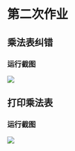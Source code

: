 # 第二次作业

## 乘法表纠错

### 运行截图
![](https://s3.bmp.ovh/imgs/2022/10/20/64bcf7afc6717a10.png)

## 打印乘法表

### 运行截图
![](https://s3.bmp.ovh/imgs/2022/10/20/890461517ad152cc.png)
